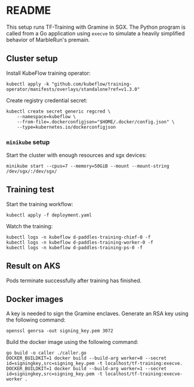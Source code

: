 # README

This setup runs TF-Training with Gramine in SGX. The Python program is called from a Go application using `execve` to simulate a heavily simplified behavior of MarbleRun's premain.

## Cluster setup

Install KubeFlow training operator:
```shell
kubectl apply -k "github.com/kubeflow/training-operator/manifests/overlays/standalone?ref=v1.3.0"
```

Create registry credential secret:
```shell
kubectl create secret generic regcred \
    --namespace=kubeflow \
    --from-file=.dockerconfigjson="$HOME/.docker/config.json" \
    --type=kubernetes.io/dockerconfigjson
```

### `minikube` setup

Start the cluster with enough resources and sgx devices:
```shell
minikube start --cpus=7 --memory=50GiB --mount --mount-string /dev/sgx/:/dev/sgx/
```

## Training test

Start the training workflow:
```shell
kubectl apply -f deployment.yaml
```

Watch the training:
```shell
kubectl logs -n kubeflow d-paddles-training-chief-0 -f
kubectl logs -n kubeflow d-paddles-training-worker-0 -f
kubectl logs -n kubeflow d-paddles-training-ps-0 -f
```

## Result on AKS

Pods terminate successfully after training has finished.

## Docker images

A key is needed to sign the Gramine enclaves.
Generate an RSA key using the following command:
```shell
openssl genrsa -out signing_key.pem 3072
```

Build the docker image using the following command:
```shell
go build -o caller ./caller.go
DOCKER_BUILDKIT=1 docker build --build-arg worker=0 --secret id=signingkey,src=signing_key.pem -t localhost/tf-training:execve.
DOCKER_BUILDKIT=1 docker build --build-arg worker=1 --secret id=signingkey,src=signing_key.pem -t localhost/tf-training:execve-worker .
```

